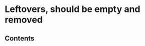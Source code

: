 <!-- This file is machine generated: DO NOT EDIT! -->

# Leftovers, should be empty and removed
<!-- TOC-BEGIN This section is generated by neural network: DO NOT EDIT! -->
## Contents


<!-- TOC-END This section was generated by neural network, THANKS FOR READING! -->


